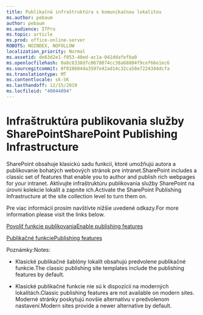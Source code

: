 ```yaml
---
title: Publikačná infraštruktúra s komunikačnou lokalitou
ms.author: pebaum
author: pebaum
ms.audience: ITPro
ms.topic: article
ms.prod: office-online-server
ROBOTS: NOINDEX, NOFOLLOW
localization_priority: Normal
ms.assetid: de63d2e1-f053-40ed-ac1a-041ddafefba0
ms.openlocfilehash: 0a8c8338d7c0678074cc38a68804f9cef66e1ec6
ms.sourcegitcommit: 0f0186044a3597e42ad14c32ca58e7224344dcfa
ms.translationtype: MT
ms.contentlocale: sk-SK
ms.lasthandoff: 12/15/2019
ms.locfileid: "40044094"
---
```

# <a name="sharepoint-publishing-infrastructure"></a><span data-ttu-id="1de3d-102">Infraštruktúra publikovania služby SharePoint</span><span class="sxs-lookup"><span data-stu-id="1de3d-102">SharePoint Publishing Infrastructure</span></span>


<span data-ttu-id="1de3d-103">SharePoint obsahuje klasickú sadu funkcií, ktoré umožňujú autora a publikovanie bohatých webových stránok pre intranet.</span><span class="sxs-lookup"><span data-stu-id="1de3d-103">SharePoint includes a classic set of features that enable you to author and publish rich webpages for your intranet.</span></span> <span data-ttu-id="1de3d-104">Aktivujte infraštruktúru publikovania služby SharePoint na úrovni kolekcie lokalít a zapnite ich.</span><span class="sxs-lookup"><span data-stu-id="1de3d-104">Activate the SharePoint Publishing Infrastructure at the site collection level to turn them on.</span></span>

<span data-ttu-id="1de3d-105">Pre viac informácií prosím navštívte nižšie uvedené odkazy.</span><span class="sxs-lookup"><span data-stu-id="1de3d-105">For more information please visit the links below.</span></span>

[<span data-ttu-id="1de3d-106">Povoliť funkcie publikovania</span><span class="sxs-lookup"><span data-stu-id="1de3d-106">Enable publishing features</span></span>](https://support.office.com/article/Enable-publishing-features-479677A6-8B33-4AC7-907D-071C1C7E4518)

[<span data-ttu-id="1de3d-107">Publikačné funkcie</span><span class="sxs-lookup"><span data-stu-id="1de3d-107">Publishing features</span></span>](https://support.office.com/article/Features-enabled-in-a-SharePoint-Online-publishing-site-3AB3810C-3C2C-4361-9D0E-0CBE666EA0B0?wt.mc_id=O365_Portal_MMaven#__toc336865553)

<span data-ttu-id="1de3d-108">Poznámky:</span><span class="sxs-lookup"><span data-stu-id="1de3d-108">Notes:</span></span>

- <span data-ttu-id="1de3d-109">Klasické publikačné šablóny lokalít obsahujú predvolene publikačné funkcie.</span><span class="sxs-lookup"><span data-stu-id="1de3d-109">The classic publishing site templates include the publishing features by default.</span></span>

- <span data-ttu-id="1de3d-110">Klasické publikačné funkcie nie sú k dispozícii na moderných lokalitách.</span><span class="sxs-lookup"><span data-stu-id="1de3d-110">Classic publishing features are not available on modern sites.</span></span> <span data-ttu-id="1de3d-111">Moderné stránky poskytujú novšie alternatívu v predvolenom nastavení.</span><span class="sxs-lookup"><span data-stu-id="1de3d-111">Modern sites provide a newer alternative by default.</span></span>

